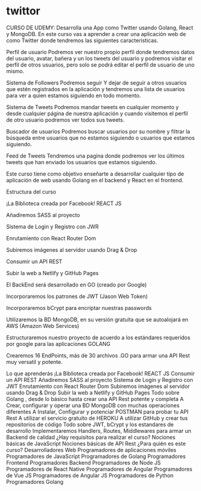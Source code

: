 # twittor
CURSO DE UDEMY: Desarrolla una App como Twitter usando Golang, React y MongoDB.
En este curso vas a aprender a crear una aplicación web de como Twitter donde tendremos las siguientes caracteristicas.

Perfil de usuario
Podremos ver nuestro propio perfil donde tendremos datos del usuario, avatar, bañera y un los tweets del usuario y podremos visitar el perfil de otros usuarios, pero solo se podrá editar el perfil de usuario de uno mismo.

Sistema de Followers
Podremos seguir Y dejar de seguir a otros usuarios que estén registrados en la aplicación y tendremos una lista de usuarios para ver a quien estamos siguiendo en todo momento.

Sistema de Tweets
Podremos mandar tweets en cualquier momento y desde cualquier página de nuestra aplicación y cuando visitemos el perfil de otro usuario podremos ver todos sus tweets.

Buscador de usuarios
Podremos buscar usuarios por su nombre y filtrar la búsqueda entre usuarios que no estamos siguiendo o usuarios que estamos siguiendo.

Feed de Tweets
Tendremos una pagina donde podremos ver los últimos tweets que han enviado los usuarios que estamos siguiendo.



Este curso tiene como objetivo enseñarte a desarrollar cualquier tipo de aplicación de web usando Golang en el backend y React en el frontend.



Estructura del curso

¡La Biblioteca creada por Facebook! REACT JS

Añadiremos SASS al proyecto

Sistema de Login y Registro con JWR

Enrutamiento con React Router Dom

Subiremos imágenes al servidor usando Drag & Drop

Consumir un API REST

Subir la web a Netlify y GitHub Pages

El BackEnd será desarrollado en GO (creado por Google)

Incorporaremos los patrones de JWT (Jason Web Token)

Incorporaremos bCrypt para encriptar nuestras passwords

Utilizaremos la BD MongoDB, en su versión gratuita que se autoalojará en AWS (Amazon Web Services)

Estructuraremos nuestro proyecto de acuerdo a los estándares requeridos por google para las aplicaciones GOLANG

Crearemos 16 EndPoints, más de 30 archivos .GO para armar una API Rest muy versatil y potente.

Lo que aprenderás
¡La Biblioteca creada por Facebook! REACT JS
Consumir un API REST
Añadiremos SASS al proyecto
Sistema de Login y Registro con JWT
Enrutamiento con React Router Dom
Subiremos imágenes al servidor usando Drag & Drop
Subir la web a Netlify y GitHub Pages
Todo sobre Golang , desde lo básico hasta crear una API Rest potente y completa
A Crear, configurar y operar una BD MongoDB con muchas operaciones diferentes
A Instalar, Configurar y potenciar POSTMAN para probar tu API Rest
A utilizar el servicio gratuito de HEROKU
A utilizar GitHub y crear tus repositorios de código
Todo sobre JWT, bCrypt y los estandares de desarrollo
Implementaremos Handlers, Routes, Middlewares para armar un Backend de calidad
¿Hay requisitos para realizar el curso?
Nociones básicas de JavaScript
Nociones básicas de API Rest
¿Para quién es este curso?
Desarrolladores Web
Programadores de aplicaciones móviles
Programadores de JavaScript
Programadores de Golang
Programadores Frontend
Programadores Backend
Programadores de Node JS
Programadores de React Native
Programadores de Angular
Programadores de Vue JS
Programadores de Angular JS
Programadores de Python
Programadores Golang
